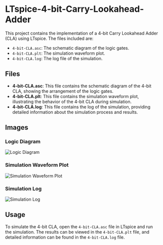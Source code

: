 # LTspice-4-bit-Carry-Lookahead-Adder



This project contains the implementation of a 4-bit Carry Lookahead Adder (CLA) using LTspice. The files included are:

- `4-bit-CLA.asc`: The schematic diagram of the logic gates.
- `4-bit-CLA.plt`: The simulation waveform plot.
- `4-bit-CLA.log`: The log file of the simulation.

## Files

- **4-bit-CLA.asc**: This file contains the schematic diagram of the 4-bit CLA, showing the arrangement of the logic gates.
- **4-bit-CLA.plt**: This file contains the simulation waveform plot, illustrating the behavior of the 4-bit CLA during simulation.
- **4-bit-CLA.log**: This file contains the log of the simulation, providing detailed information about the simulation process and results.

## Images

### Logic Diagram
![Logic Diagram](images/logic_diagram.png)

### Simulation Waveform Plot
![Simulation Waveform Plot](images/waveform_plot.png)

### Simulation Log
![Simulation Log](images/simulation_log.png)

## Usage

To simulate the 4-bit CLA, open the `4-bit-CLA.asc` file in LTspice and run the simulation. The results can be viewed in the `4-bit-CLA.plt` file, and detailed information can be found in the `4-bit-CLA.log` file.